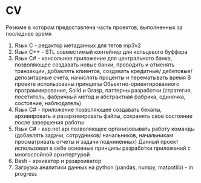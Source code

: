 # CV
Резюме в котором предоставлена часть проектов, выполненных за последнее время
1) Язык С - редактор метаданных для тегов mp3v2
2) Язык С++ - STL совместимый контейнер для кольцевого буффера 
3) Язык С# - консольное приложение для центрального банка, позволяющее создавать новые банки, проводить и отменять транзакции, добавлять клиентов, создавать кредитные/ дебетовые/ депозитарные счета, начислять проценты и перематывать время 
В проекте использованы принципы  Обьектно-ориентированного программирования, Solid и Grasp, паттерны разработки (стратегия, посетитель, фабричный метод и абстрактная фабрика, одиночка, состояние, наблюдатель) 
4) Язык С# - приложение позволяющее создавать бекапы, архивировать и разархивировать файлы, сохранять свое состояние после завершения работы
5) Язык C# -  asp.net api позволяющее организовывать работу команды (добавлять задачи, сотрудников/ начальников, начальникам просматривать отчеты и задачи подчиненных) Данный проект использовал в себе основные принципы разработки приложений с многослойной архитертурой
6) Bash - архиватор и разархиватор
7) Загрузка аналитики данных на python (pandas, numpy, matpotlib) - in progress
